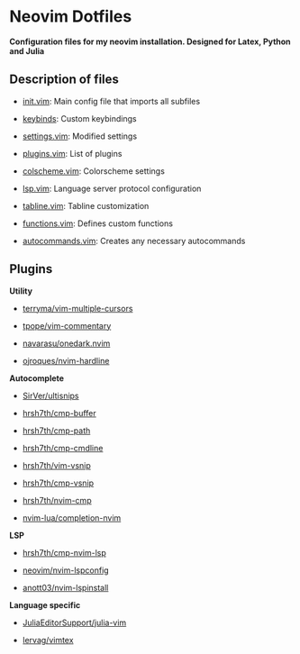 # Neovim Dotfiles

**Configuration files for my neovim installation. Designed for Latex, Python and Julia**

## Description of files

- [init.vim](init.vim): Main config file that imports all subfiles

- [keybinds](init_subfiles/keybinds.vim): Custom keybindings

- [settings.vim](init_subfiles/settings.vim): Modified settings

- [plugins.vim](init_subfiles/plugins.vim): List of plugins

- [colscheme.vim](init_subfiles/colscheme.vim): Colorscheme settings

- [lsp.vim](init_subfiles/lsp.vim): Language server protocol configuration

- [tabline.vim](init_subfiles/tabline.vim): Tabline customization

- [functions.vim](init_subfiles/functions.vim): Defines custom functions

- [autocommands.vim](init_subfiles/autocommands.vim): Creates any necessary autocommands

## Plugins

**Utility**

- [terryma/vim-multiple-cursors](https://github.com/terryma/vim-multiple-cursors)

- [tpope/vim-commentary](https://github.com/tpope/vim-commentary)

- [navarasu/onedark.nvim](https://github.com/navarasu/onedark.nvim)

- [ojroques/nvim-hardline](https://github.com/ojroques/nvim-hardline)


**Autocomplete**
- [SirVer/ultisnips](https://github.com/SirVer/ultisnips)

- [hrsh7th/cmp-buffer](https://github.com/hrsh7th/cmp-buffer)

- [hrsh7th/cmp-path](https://github.com/hrsh7th/cmp-path)

- [hrsh7th/cmp-cmdline](https://github.com/hrsh7th/cmp-cmdline)

- [hrsh7th/vim-vsnip](https://github.com/hrsh7th/vim-vsnip)

- [hrsh7th/cmp-vsnip](https://github.com/hrsh7th/cmp-vsnip)

- [hrsh7th/nvim-cmp](https://github.com/hrsh7th/nvim-cmp)

- [nvim-lua/completion-nvim](https://github.com/nvim-lua/completion-nvim)


**LSP**
- [hrsh7th/cmp-nvim-lsp](https://github.com/hrsh7th/cmp-nvim-lsp)

- [neovim/nvim-lspconfig](https://github.com/neovim/nvim-lspconfig)

- [anott03/nvim-lspinstall](https://github.com/anott03/nvim-lspinstall)


**Language specific**
- [JuliaEditorSupport/julia-vim](https://github.com/JuliaEditorSupport/julia-vim)

- [lervag/vimtex](https://github.com/lervag/vimtex)
